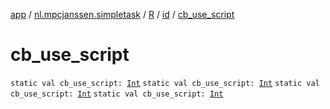[app](../../../index.md) / [nl.mpcjanssen.simpletask](../../index.md) / [R](../index.md) / [id](index.md) / [cb_use_script](.)

# cb_use_script

`static val cb_use_script: `[`Int`](https://kotlinlang.org/api/latest/jvm/stdlib/kotlin/-int/index.html)
`static val cb_use_script: `[`Int`](https://kotlinlang.org/api/latest/jvm/stdlib/kotlin/-int/index.html)
`static val cb_use_script: `[`Int`](https://kotlinlang.org/api/latest/jvm/stdlib/kotlin/-int/index.html)
`static val cb_use_script: `[`Int`](https://kotlinlang.org/api/latest/jvm/stdlib/kotlin/-int/index.html)